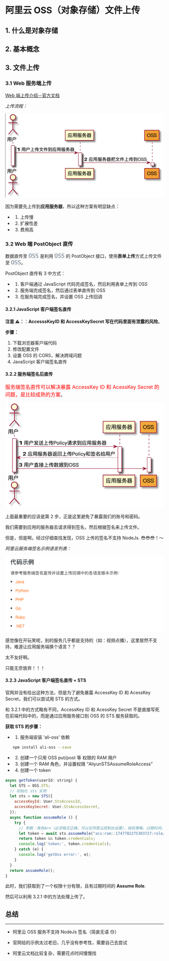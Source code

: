 # 阿里云 OSS（对象存储）文件上传

## 1. 什么是对象存储

## 2. 基本概念

## 3. 文件上传

### 3.1 Web 服务端上传

[Web 端上传介绍--官方文档](https://help.aliyun.com/document_detail/112718.htm?spm=a2c4g.11186623.2.16.2db8f2ee30uqOq#concept-xjz-zyp-fhb)

_上传流程：_

![oss flow](../_media/schema_oss_flow.png)

因为需要先上传到**应用服务器**，所以这种方案有明显缺点：

- 1. 上传慢
- 2. 扩展性差
- 3. 费用高

### 3.2 Web 端 PostObject 直传

数据直传至 <code style="color: #708090; background-color: #F5F5F5; font-size: 18px">OSS</code> 是利用 <code style="color: #708090; background-color: #F5F5F5; font-size: 18px">OSS</code> 的 PostObject 接口，使用**表单上传**方式上传文件至 <code style="color: #708090; background-color: #F5F5F5; font-size: 18px">OSS</code>。

PostObject 直传有 3 中方式：

- 1. 客户端通过 JavaScript 代码完成签名，然后利用表单上传到 OSS
- 2. 服务端完成签名，然后通过表单直传到 OSS
- 3. 在服务端完成签名，并设置 OSS 上传回调

#### 3.2.1 JavaScript 客户端签名直传

**注意 ⚠️：**：**AccesssKeyID 和 AccessKeySecret 写在代码里面有泄露的风险**。

**步骤：**

1. 下载浏览器客户端代码
2. 修改配置文件
3. 设置 OSS 的 CORS，解决跨域问题
4. JavaScript 客户端签名直传

#### 3.2.2 服务端签名后直传

<span style="color: #ff0000; font-size: 16px;">服务端签名直传可以解决暴露 AccessKey ID 和 AcessKey Secret 的问题，是比较成熟的方案</span>。

![oss flow](../_media/schema_oss_flowServer.png)

上面最重要的应该是第 2 步，正是这里避免了暴露我们的账号和密码。

我们需要到应用的服务器去请求得到签名，然后根据签名来上传文件。

但是，但是啊，经过仔细查找发现，OSS 上传的签名不支持 NodeJs. 😳😳😳！～

_阿里云服务端签名示例语言列表：_

![oss flow](../_media/schema_oss_serverUpload.png)

感觉像在开玩笑呢，别的服务几乎都是支持的（如：视频点播），这里居然不支持，难道让应用服务端换个语言？？

太不友好啊。

只能无奈放弃！！！

#### 3.2.3 JavaScript 客户端签名直传 + STS

官网并没有给出这种方法，但是为了避免暴露 AccessKey ID 和 AcessKey Secret，我们可以尝试用 STS 的方式。

和 3.2.1 中的方式略有不同，AccessKey ID 和 AcessKey Secret 不是直接写死在前端代码中的，而是通过应用服务接口到 OSS 的 STS 服务获取的。

**获取 STS 的步骤：**

- 1. 服务端安装 ‘ali-oss’ 依赖

  ```bash
  npm install ali-oss --save
  ```

- 2. 创建一个只用 OSS put/post 等 权限的 RAM 用户

- 3. 创建一个 RAM 角色，并设置权限 “AliyunSTSAssumeRoleAccess”

- 4. 创建一个 token

```js
async getToken(userId: string) {
  let STS = OSS.STS;
  // 初始化 sts 实例
  let sts = new STS({
    accessKeyId: User.StsAccessId,
    accessKeySecret: User.StsAccessSecret,
  });
  async function assumeRole () {
    try {
      // 参数：角色Arn（必须格式正确，可以在阿里云控制台设置），授权策略，过期时间，session数据
      let token = await sts.assumeRole("acs:ram::1747782275303727:role/sts-token", "", 30 * 60, userId);
      return token && token.credentials;
      console.log('token:', token.credentials);
    } catch (e) {
      console.log('getOss error:', e);
    }
  }
  return assumeRole();
}
```

此时，我们获取到了一个权限十分有限，且有过期时间的 **Assume Role**.

然后可以利用 3.2.1 中的方法处理上传了。

## 总结

---

- 阿里云 OSS 服务不支持 NodeJs 签名（简直无语 😓）

- 官网给的示例太过老旧，几乎没有参考性，需要自己去尝试

- 阿里云文档比较复杂，需要花点时间慢慢找

